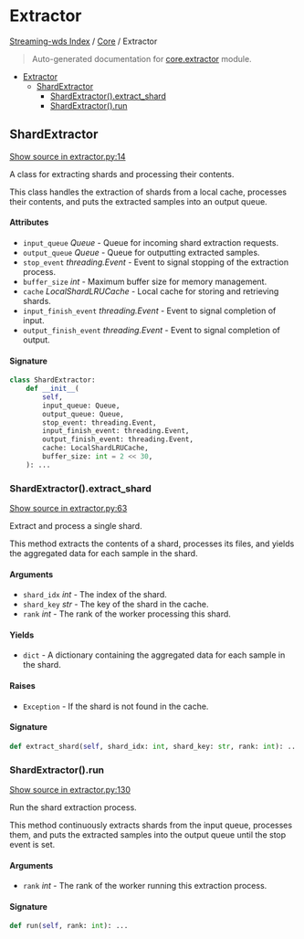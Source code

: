# Extractor

[Streaming-wds Index](../README.md#streaming-wds-index) / [Core](./index.md#core) / Extractor

> Auto-generated documentation for [core.extractor](../../streaming_wds/core/extractor.py) module.

- [Extractor](#extractor)
  - [ShardExtractor](#shardextractor)
    - [ShardExtractor().extract_shard](#shardextractor()extract_shard)
    - [ShardExtractor().run](#shardextractor()run)

## ShardExtractor

[Show source in extractor.py:14](../../streaming_wds/core/extractor.py#L14)

A class for extracting shards and processing their contents.

This class handles the extraction of shards from a local cache, processes their
contents, and puts the extracted samples into an output queue.

#### Attributes

- `input_queue` *Queue* - Queue for incoming shard extraction requests.
- `output_queue` *Queue* - Queue for outputting extracted samples.
- `stop_event` *threading.Event* - Event to signal stopping of the extraction process.
- `buffer_size` *int* - Maximum buffer size for memory management.
- `cache` *LocalShardLRUCache* - Local cache for storing and retrieving shards.
- `input_finish_event` *threading.Event* - Event to signal completion of input.
- `output_finish_event` *threading.Event* - Event to signal completion of output.

#### Signature

```python
class ShardExtractor:
    def __init__(
        self,
        input_queue: Queue,
        output_queue: Queue,
        stop_event: threading.Event,
        input_finish_event: threading.Event,
        output_finish_event: threading.Event,
        cache: LocalShardLRUCache,
        buffer_size: int = 2 << 30,
    ): ...
```

### ShardExtractor().extract_shard

[Show source in extractor.py:63](../../streaming_wds/core/extractor.py#L63)

Extract and process a single shard.

This method extracts the contents of a shard, processes its files, and yields
the aggregated data for each sample in the shard.

#### Arguments

- `shard_idx` *int* - The index of the shard.
- `shard_key` *str* - The key of the shard in the cache.
- `rank` *int* - The rank of the worker processing this shard.

#### Yields

- `dict` - A dictionary containing the aggregated data for each sample in the shard.

#### Raises

- `Exception` - If the shard is not found in the cache.

#### Signature

```python
def extract_shard(self, shard_idx: int, shard_key: str, rank: int): ...
```

### ShardExtractor().run

[Show source in extractor.py:130](../../streaming_wds/core/extractor.py#L130)

Run the shard extraction process.

This method continuously extracts shards from the input queue, processes them,
and puts the extracted samples into the output queue until the stop event is set.

#### Arguments

- `rank` *int* - The rank of the worker running this extraction process.

#### Signature

```python
def run(self, rank: int): ...
```